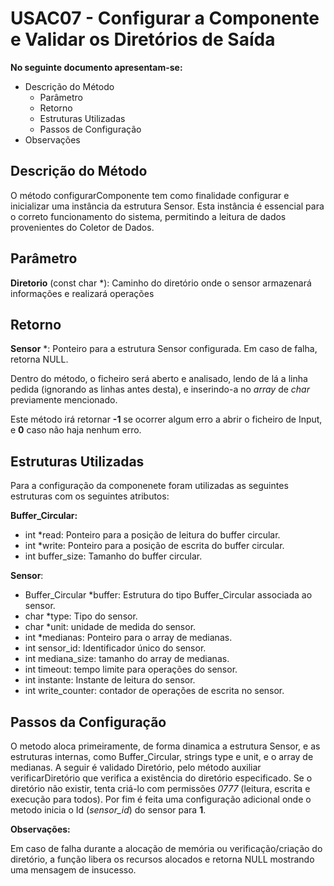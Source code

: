 # USAC07 - Configurar a Componente e Validar os Diretórios de Saída
**No seguinte documento apresentam-se:**
* Descrição do Método
    * Parâmetro
    * Retorno
    * Estruturas Utilizadas
    * Passos de Configuração
* Observações  

## Descrição do Método


O método configurarComponente tem como finalidade configurar e inicializar uma instância da estrutura Sensor. Esta instância é essencial para o correto funcionamento do sistema, permitindo a leitura de dados provenientes do Coletor de Dados.
## Parâmetro
**Diretorio**  (const char *): Caminho do diretório onde o sensor armazenará informações e realizará operações
## Retorno 
**Sensor** *: Ponteiro para a estrutura Sensor configurada. Em caso de falha, retorna NULL.

Dentro do método, o ficheiro será aberto e analisado, lendo de lá a linha pedida (ignorando as linhas antes desta), e inserindo-a no *array* de *char* previamente mencionado.

Este método irá retornar **-1** se ocorrer algum erro a abrir o ficheiro de Input, e **0** caso não haja nenhum erro.



## Estruturas Utilizadas
Para a configuração da componenete foram utilizadas as seguintes estruturas com os seguintes atributos:

**Buffer_Circular:** 
* int *read: Ponteiro para a posição de leitura do buffer circular. 
* int *write: Ponteiro para a posição de escrita do buffer circular.
* int buffer_size: Tamanho do buffer circular.

**Sensor**:
* Buffer_Circular *buffer: Estrutura do tipo Buffer_Circular associada ao sensor.
* char *type: Tipo do sensor.
* char *unit: unidade de medida do sensor.
* int *medianas: Ponteiro para o array de medianas.
* int sensor_id: Identificador único do sensor.
* int mediana_size: tamanho do array de medianas.
* int timeout: tempo limite para operações do sensor.
* int instante: Instante de leitura do sensor.
* int write_counter: contador de operações de escrita no sensor.

## Passos da Configuração

O metodo aloca primeiramente, de forma dinamica a estrutura Sensor, e as estruturas internas, como Buffer_Circular, strings type e unit, e o array de medianas.
A seguir é validado Diretório, pelo método auxiliar verificarDiretório que verifica a existência do diretório especificado.
Se o diretório não existir, tenta criá-lo com permissões *0777* (leitura, escrita e execução para todos).
Por fim é feita uma configuração adicional onde o metodo inicia o Id (*sensor_id*) do sensor para **1**.



**Observações:**

Em caso de falha durante a alocação de memória ou verificação/criação do diretório, a função libera os recursos alocados e retorna NULL mostrando uma mensagem de insucesso.



